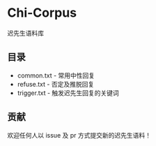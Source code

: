 # Chi-Corpus
迟先生语料库

## 目录
- common.txt - 常用中性回复
- refuse.txt - 否定及推脱回复
- trigger.txt - 触发迟先生回复的关键词

## 贡献
欢迎任何人以 issue 及 pr 方式提交新的迟先生语料！
